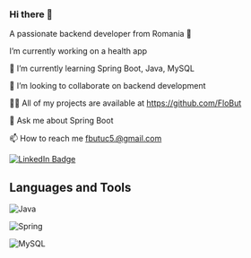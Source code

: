 ### Hi there 👋

A passionate backend developer from Romania 🔭 

I’m currently working on a health app

🌱 I’m currently learning Spring Boot, Java, MySQL

👯 I’m looking to collaborate on backend development

👨‍💻 All of my projects are available at https://github.com/FloBut

💬 Ask me about Spring Boot

📫 How to reach me fbutuc5.@gmail.com

 [![LinkedIn Badge](https://img.shields.io/badge/LinkedIn-Profile-informational?style=flat&logo=linkedin&logoColor=white&color=0D76A8)](www.linkedin.com/in/florica-butuc)
## Languages and Tools

![Java](https://img.shields.io/badge/java-%23ED8B00.svg?style=for-the-badge&logo=openjdk&logoColor=white)

![Spring](https://img.shields.io/badge/spring-%236DB33F.svg?style=for-the-badge&logo=spring&logoColor=white)

![MySQL](https://img.shields.io/badge/mysql-4479A1.svg?style=for-the-badge&logo=mysql&logoColor=white)
